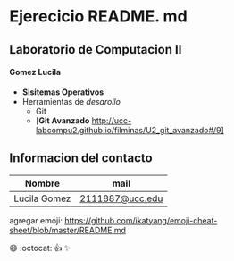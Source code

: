 # Ejerecicio README. md
## Laboratorio de Computacion II
####  Gomez Lucila
* **Sisitemas Operativos**
* Herramientas de  _desarollo_ 
    * Git
    * [**Git Avanzado** http://ucc-labcompu2.github.io/filminas/U2_git_avanzado#/9]
## Informacion del contacto

| Nombre | mail |
| ------ | ------ |
| Lucila Gomez | 2111887@ucc.edu

agregar emoji:   https://github.com/ikatyang/emoji-cheat-sheet/blob/master/README.md

:smile:
:octocat:
:+1:
:sparkles: